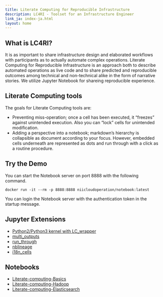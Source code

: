 ```yaml
---
title: Literate Computing for Reproducible Infrastructure
description: LC4RI - Toolset for an Infrastructure Engineer
link_ja: index-ja.html
layout: home
---
```


## What is LC4RI?
It is as important to share infrastructure design and elaborated workflows with participants as to actually automate complex operations. Literate Computing for Reproducible Infrastructure is an approach both to describe automated operations as live code and to share predicted and reproducible outcomes among technical and non-technical alike in the form of narrative stories.  We utilize Jupyter Notebook for shareing reproducible experience. 

## Literate Computing tools
The goals for Literate Computing tools are:

- Preventing miss-operation; once a cell has been executed, it “freezes” against unintended execution. Also you can “lock” cells for unintended modification.
- Adding a perspective into a notebook; markdown’s hierarchy is collapsible as document according to your focus. However, embedded cells underneath are represented as dots and run through with a click as a routine procedure.


## Try the Demo

You can start the Notebook server on port 8888 with the following command.

```
docker run -it --rm -p 8888:8888 niicloudoperation/notebook:latest
```

You can login the Notebook server with the authentication token in the startup message.

## Jupyter Extensions

- [Python2/Python3 kernel with LC_wrapper](https://github.com/NII-cloud-operation/Jupyter-LC_wrapper)
- [multi_outputs](https://github.com/NII-cloud-operation/Jupyter-multi_outputs)
- [run_through](https://github.com/NII-cloud-operation/Jupyter-LC_run_through)
- [nblineage](https://github.com/NII-cloud-operation/Jupyter-LC_nblineage)
- [i18n_cells](https://github.com/NII-cloud-operation/Jupyter-i18n_cells)

## Notebooks

- [Literate-computing-Basics](https://github.com/NII-cloud-operation/Literate-computing-Basics)
- [Literate-computing-Hadoop](https://github.com/NII-cloud-operation/Literate-computing-Hadoop)
- [Literate-computing-Elasticsearch](https://github.com/NII-cloud-operation/Literate-computing-Elasticsearch)
